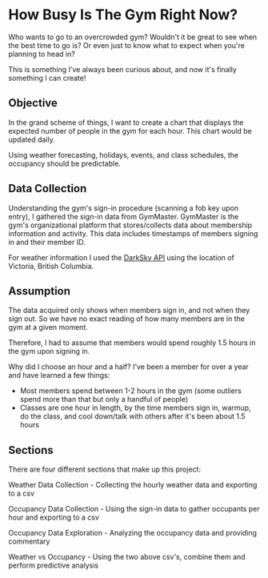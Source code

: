 # How Busy Is The Gym Right Now?
Who wants to go to an overcrowded gym? Wouldn't it be great to see when the best time to go is? Or even just to know what to expect when you're planning to head in?

This is something I've always been curious about, and now it's finally something I can create!

## Objective
In the grand scheme of things, I want to create a chart that displays the expected number of people in the gym for each hour. This chart would be updated daily.

Using weather forecasting, holidays, events, and class schedules, the occupancy should be predictable.

## Data Collection
Understanding the gym's sign-in procedure (scanning a fob key upon entry), I gathered the sign-in data from GymMaster. GymMaster is the gym's organizational platform that stores/collects data about membership information and activity. This data includes timestamps of members signing in and their member ID.

For weather information I used the [DarkSky API](https://darksky.net/dev) using the location of Victoria, British Columbia.

## Assumption
The data acquired only shows when members sign in, and not when they sign out. So we have no exact reading of how many members are in the gym at a given moment. 

Therefore, I had to assume that members would spend roughly 1.5 hours in the gym upon signing in.

Why did I choose an hour and a half? I've been a member for over a year and have learned a few things:
- Most members spend between 1-2 hours in the gym (some outliers spend more than that but only a handful of people)
- Classes are one hour in length, by the time members sign in, warmup, do the class, and cool down/talk with others after it's been about 1.5 hours

## Sections
There are four different sections that make up this project:

Weather Data Collection - Collecting the hourly weather data and exporting to a csv

Occupancy Data Collection - Using the sign-in data to gather occupants per hour and exporting to a csv

Occupancy Data Exploration - Analyzing the occupancy data and providing commentary

Weather vs Occupancy - Using the two above csv's, combine them and perform predictive analysis
